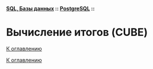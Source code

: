 **[SQL, Базы данных](../../README.md#sql-and-db) :: [PostgreSQL](../../README.md#sql-and-db-postgresql) ::**
# Вычисление итогов (CUBE)

<!--

-->

[К оглавлению](../../README.md#sql-and-db-postgresql)



[К оглавлению](../../README.md#sql-and-db-postgresql)

